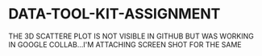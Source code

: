 # DATA-TOOL-KIT-ASSIGNMENT
THE 3D SCATTERE PLOT IS NOT VISIBLE IN GITHUB BUT WAS WORKING IN GOOGLE COLLAB...I'M ATTACHING SCREEN SHOT FOR THE SAME
